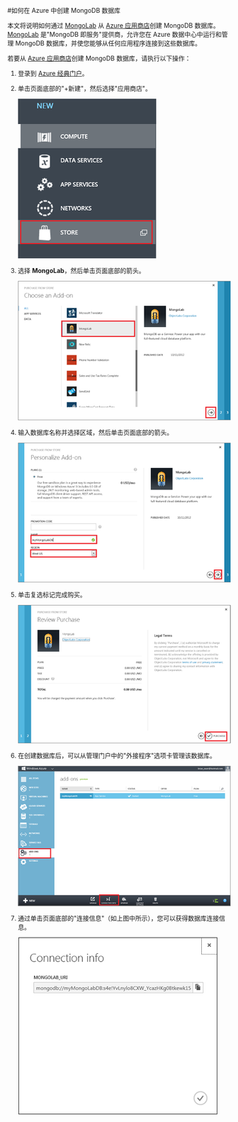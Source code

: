 #如何在 Azure 中创建 MongoDB 数据库

本文将说明如何通过 [MongoLab] 从 [Azure 应用商店]创建 MongoDB 数据库。[MongoLab] 是"MongoDB 即服务"提供商，允许您在 Azure 数据中心中运行和管理 MongoDB 数据库，并使您能够从任何应用程序连接到这些数据库。  

若要从 [Azure 应用商店]创建 MongoDB 数据库，请执行以下操作：

1. 登录到 [Azure 经典门户][门户]。
2. 单击页面底部的"+新建"，然后选择"应用商店"。

	![从应用商店选择外接程序](./media/create-mongolab-mongodb/select-store.png)

3. 选择 **MongoLab**，然后单击页面底部的箭头。

	![选择 MongoLab](./media/create-mongolab-mongodb/select-mongo-db.png)

4. 输入数据库名称并选择区域，然后单击页面底部的箭头。

	![从应用商店购买 MongoLab 数据库](./media/create-mongolab-mongodb/purchase-mongodb.png)

5. 单击复选标记完成购买。

	![查看和完成购买](./media/create-mongolab-mongodb/complete-mongolab-purchase.png)

6. 在创建数据库后，可以从管理门户中的"外接程序"选项卡管理该数据库。

	![在 Azure 门户中管理 MongoLab 数据库](./media/create-mongolab-mongodb/manage-mongolab-add-on.png)

7. 通过单击页面底部的"连接信息"（如上图中所示），您可以获得数据库连接信息。

	![MongoLab 连接信息](./media/create-mongolab-mongodb/mongolab-conn-info.png) 

[MongoLab]: https://mongolab.com/home
[waws]: /manage/services/web-sites/
[Azure 应用商店]: /zh-cn/store/overview/
[门户]: http://windows.azure.com/
<!--HONumber=41-->
